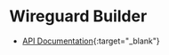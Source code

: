 # Wireguard Builder

* [API Documentation](https://mkapra.github.io/wireguard-builder-rs/wireguard_builder_rs/){:target="_blank"}